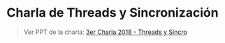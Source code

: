 # Charla de Threads y Sincronización

<YouTube v="G8PD6wauMeY"/>

> Ver PPT de la charla:
> [3er Charla 2018 - Threads y Sincro](http://faq.utnso.com.ar/threads)
